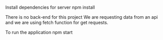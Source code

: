 Install dependencies for server
npm install

There is no back-end for this project
We are requesting data from an api and we are using fetch function for get requests.

To run the application
npm start

